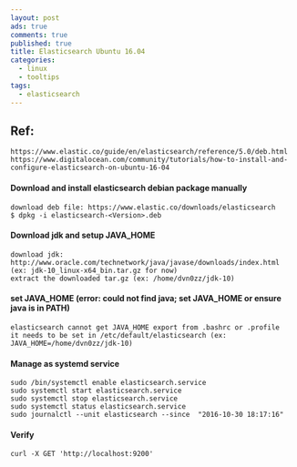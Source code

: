 ```yaml
---
layout: post
ads: true
comments: true
published: true
title: Elasticsearch Ubuntu 16.04
categories:
  - linux
  - tooltips
tags:
  - elasticsearch
---
```

## Ref:
	https://www.elastic.co/guide/en/elasticsearch/reference/5.0/deb.html
    https://www.digitalocean.com/community/tutorials/how-to-install-and-configure-elasticsearch-on-ubuntu-16-04
    
#### Download and install elasticsearch debian package manually
	download deb file: https://www.elastic.co/downloads/elasticsearch
	$ dpkg -i elasticsearch-<Version>.deb
    
#### Download jdk and setup JAVA_HOME
	download jdk: http://www.oracle.com/technetwork/java/javase/downloads/index.html
    (ex: jdk-10_linux-x64_bin.tar.gz for now)
    extract the downloaded tar.gz (ex: /home/dvn0zz/jdk-10)

#### set JAVA_HOME (error: could not find java; set JAVA_HOME or ensure java is in PATH)
	elasticsearch cannot get JAVA_HOME export from .bashrc or .profile
    it needs to be set in /etc/default/elasticsearch (ex: JAVA_HOME=/home/dvn0zz/jdk-10)
    
#### Manage as systemd service
	sudo /bin/systemctl enable elasticsearch.service
    sudo systemctl start elasticsearch.service
	sudo systemctl stop elasticsearch.service
    sudo systemctl status elasticsearch.service
    sudo journalctl --unit elasticsearch --since  "2016-10-30 18:17:16"
    
#### Verify
	curl -X GET 'http://localhost:9200'
